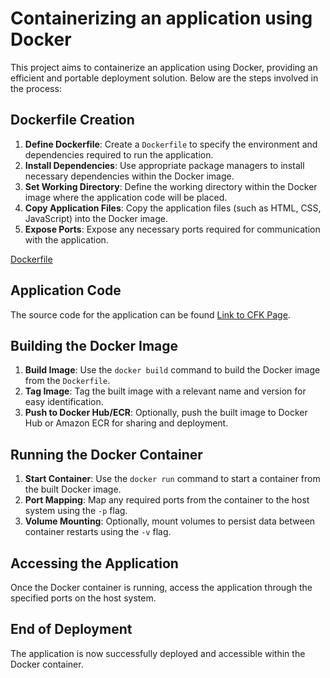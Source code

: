 # Containerizing an application using Docker

This project aims to containerize an application using Docker, providing an efficient and portable deployment solution. Below are the steps involved in the process:

## Dockerfile Creation

1. **Define Dockerfile**: Create a `Dockerfile` to specify the environment and dependencies required to run the application.
2. **Install Dependencies**: Use appropriate package managers to install necessary dependencies within the Docker image.
3. **Set Working Directory**: Define the working directory within the Docker image where the application code will be placed.
4. **Copy Application Files**: Copy the application files (such as HTML, CSS, JavaScript) into the Docker image.
5. **Expose Ports**: Expose any necessary ports required for communication with the application.

[Dockerfile](link-to-your-Dockerfile)

## Application Code

The source code for the application can be found [Link to CFK Page](CFK%28temp%20converter%29/temp.html).

## Building the Docker Image

1. **Build Image**: Use the `docker build` command to build the Docker image from the `Dockerfile`.
2. **Tag Image**: Tag the built image with a relevant name and version for easy identification.
3. **Push to Docker Hub/ECR**: Optionally, push the built image to Docker Hub or Amazon ECR for sharing and deployment.

## Running the Docker Container

1. **Start Container**: Use the `docker run` command to start a container from the built Docker image.
2. **Port Mapping**: Map any required ports from the container to the host system using the `-p` flag.
3. **Volume Mounting**: Optionally, mount volumes to persist data between container restarts using the `-v` flag.

## Accessing the Application

Once the Docker container is running, access the application through the specified ports on the host system.

## End of Deployment

The application is now successfully deployed and accessible within the Docker container.



